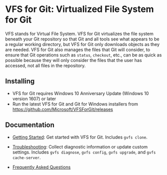 VFS for Git: Virtualized File System for Git
============================================

VFS stands for Virtual File System. VFS for Git virtualizes the file system
beneath your Git repository so that Git and all tools see what appears to be a
regular working directory, but VFS for Git only downloads objects as they
are needed. VFS for Git also manages the files that Git will consider, to
ensure that Git operations such as `status`, `checkout`, etc., can be as quick
as possible because they will only consider the files that the user has
accessed, not all files in the repository.

Installing
----------

* VFS for Git requires Windows 10 Anniversary Update (Windows 10 version 1607) or later
* Run the latest VFS for Git and Git for Windows installers from https://github.com/Microsoft/VFSForGit/releases

Documentation
-------------

* [Getting Started](getting-started.md): Get started with VFS for Git.
  Includes `gvfs clone`.

* [Troubleshooting](troubleshooting.md):
  Collect diagnostic information or update custom settings. Includes
  `gvfs diagnose`, `gvfs config`, `gvfs upgrade`, and `gvfs cache-server`.

* [Frequently Asked Questions](faq.md)

